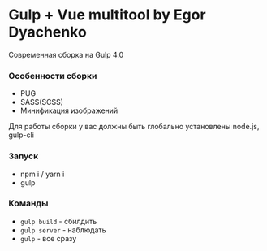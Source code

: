 # Gulp + Vue multitool by Egor Dyachenko

Современная сборка на Gulp 4.0

### Особенности сборки

* PUG
* SASS(SCSS)
* Минификация изображений

Для работы сборки у вас должны быть глобально установлены node.js, gulp-cli

### Запуск

* npm i / yarn i
* gulp

### Команды

* `gulp build` - сбилдить
* `gulp server` - наблюдать
* `gulp` - все сразу
